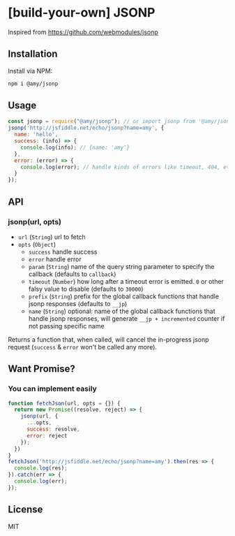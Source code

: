 [![<CircleCI>](https://circleci.com/gh/Seven-Y-Q-Guo/jsonp.svg?style=svg)](https://app.circleci.com/pipelines/github/Seven-Y-Q-Guo/jsonp)

# [build-your-own] JSONP
Inspired from https://github.com/webmodules/jsonp

## Installation
Install via NPM:

```bash
npm i @amy/jsonp
```

## Usage

```javascript
const jsonp = require("@amy/jsonp"); // or import jsonp from '@amy/jsonp';
jsonp('http://jsfiddle.net/echo/jsonp?name=amy', {
  name: 'hello',
  success: (info) => {
    console.log(info); // {name: 'amy'}
  },
  error: (error) => {
    console.log(error); // handle kinds of errors like timeout, 404, etc.
  }
});
```

## API

### jsonp(url, opts)

- `url` (`String`) url to fetch
- `opts` (`Object`)
  - `success` handle success
  - `error` handle error
  - `param` (`String`) name of the query string parameter to specify
    the callback (defaults to `callback`)
  - `timeout` (`Number`) how long after a timeout error is emitted. `0` or other falsy value to
    disable (defaults to `30000`)
  - `prefix` (`String`) prefix for the global callback functions that
    handle jsonp responses (defaults to `__jp`)
  - `name` (`String`) optional: name of the global callback functions that
    handle jsonp responses, will generate `__jp + incremented` counter if not passing specific name

Returns a function that, when called, will cancel the in-progress jsonp request
(`success` & `error` won't be called any more).

## Want Promise?

### You can implement easily

```javascript
function fetchJson(url, opts = {}) {
  return new Promise((resolve, reject) => {
    jsonp(url, {
      ...opts,
      success: resolve,
      error: reject
    });
  })
}
fetchJson('http://jsfiddle.net/echo/jsonp?name=amy').then(res => {
  console.log(res);
}).catch(err => {
  console.log(err);
});
```

## License

MIT

